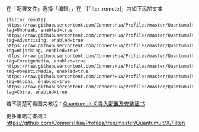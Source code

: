 在「配置文件」选择「编辑」，在「[filter_remote]」内如下添加文本

```
[filter_remote]
https://raw.githubusercontent.com/ConnersHua/Profiles/master/Quantumult/X/Filter/Unbreak.list, tag=Unbreak, enabled=true
https://raw.githubusercontent.com/ConnersHua/Profiles/master/Quantumult/X/Filter/Advertising.list, tag=Advertising, enabled=true
https://raw.githubusercontent.com/ConnersHua/Profiles/master/Quantumult/X/Filter/Hijacking.list, tag=Hijacking, enabled=true
https://raw.githubusercontent.com/ConnersHua/Profiles/master/Quantumult/X/Filter/ForeignMedia.list, tag=ForeignMedia, enabled=true
https://raw.githubusercontent.com/ConnersHua/Profiles/master/Quantumult/X/Filter/DomesticMedia.list, tag=DomesticMedia, enabled=true
https://raw.githubusercontent.com/ConnersHua/Profiles/master/Quantumult/X/Filter/Global.list, tag=Global, enabled=true
https://raw.githubusercontent.com/ConnersHua/Profiles/master/Quantumult/X/Filter/China.list, tag=China, enabled=true
```

若不清楚可看图文教程：[Quantumult X 导入配置及安装证书](https://medium.com/circumvention-technology/import-profile-on-quantumult-x-6dca41b597d8)

更多策略可查阅：https://github.com/ConnersHua/Profiles/tree/master/Quantumult/X/Filter/
